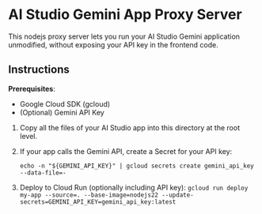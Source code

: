 # AI Studio Gemini App Proxy Server

This nodejs proxy server lets you run your AI Studio Gemini application unmodified, without exposing your API key in the frontend code.  


## Instructions

**Prerequisites**:  
- Google Cloud SDK (gcloud)
- (Optional) Gemini API Key 

1. Copy all the files of your AI Studio app into this directory at the root level.
2. If your app calls the Gemini API, create a Secret for your API key:
     ```
     echo -n "${GEMINI_API_KEY}" | gcloud secrets create gemini_api_key
     --data-file=-
     ``` 

3.  Deploy to Cloud Run (optionally including API key):
    `gcloud run deploy my-app --source=. --base-image=nodejs22 --update-secrets=GEMINI_API_KEY=gemini_api_key:latest`



